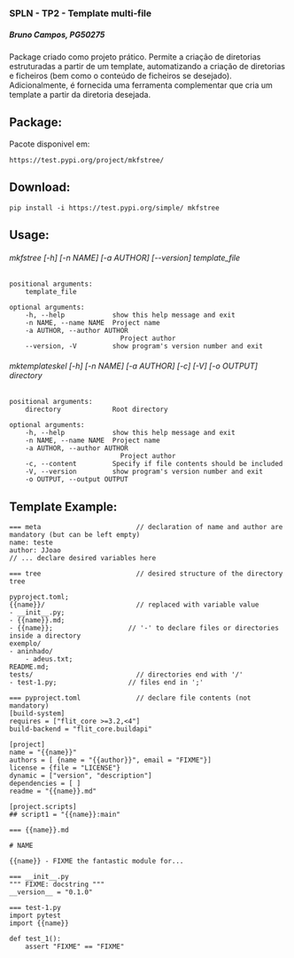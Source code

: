 ### SPLN - TP2 - Template multi-file
##### Bruno Campos, PG50275

Package criado como projeto prático. 
Permite a criação de diretorias estruturadas a partir de um template, automatizando a criação de diretorias e ficheiros (bem como o conteúdo de ficheiros se desejado).
Adicionalmente, é fornecida uma ferramenta complementar que cria um template a partir da diretoria desejada.  

## Package:

Pacote disponivel em:

    https://test.pypi.org/project/mkfstree/

## Download:

    pip install -i https://test.pypi.org/simple/ mkfstree

## Usage: 

######  mkfstree [-h] [-n NAME] [-a AUTHOR] [--version] template_file

    positional arguments:
        template_file

    optional arguments:
        -h, --help            show this help message and exit
        -n NAME, --name NAME  Project name
        -a AUTHOR, --author AUTHOR
                                Project author
        --version, -V         show program's version number and exit


######  mktemplateskel [-h] [-n NAME] [-a AUTHOR] [-c] [-V] [-o OUTPUT] directory

    positional arguments:
        directory             Root directory

    optional arguments:
        -h, --help            show this help message and exit
        -n NAME, --name NAME  Project name
        -a AUTHOR, --author AUTHOR
                                Project author
        -c, --content         Specify if file contents should be included
        -V, --version         show program's version number and exit
        -o OUTPUT, --output OUTPUT

## Template Example:

    === meta                        // declaration of name and author are mandatory (but can be left empty)
    name: teste
    author: JJoao
    // ... declare desired variables here

    === tree                        // desired structure of the directory tree

    pyproject.toml;
    {{name}}/                       // replaced with variable value 
    - __init__.py;
    - {{name}}.md;
    - {{name}};                   // '-' to declare files or directories inside a directory
    exemplo/
    - aninhado/
        - adeus.txt;
    README.md;
    tests/                          // directories end with '/'
    - test-1.py;                  // files end in ';'

    === pyproject.toml              // declare file contents (not mandatory)
    [build-system]
    requires = ["flit_core >=3.2,<4"]
    build-backend = "flit_core.buildapi"

    [project]
    name = "{{name}}"
    authors = [ {name = "{{author}}", email = "FIXME"}]
    license = {file = "LICENSE"}
    dynamic = ["version", "description"]
    dependencies = [ ]
    readme = "{{name}}.md"

    [project.scripts]
    ## script1 = "{{name}}:main"

    === {{name}}.md

    # NAME

    {{name}} - FIXME the fantastic module for...

    === __init__.py
    """ FIXME: docstring """
    __version__ = "0.1.0"

    === test-1.py
    import pytest
    import {{name}} 

    def test_1():
        assert "FIXME" == "FIXME"